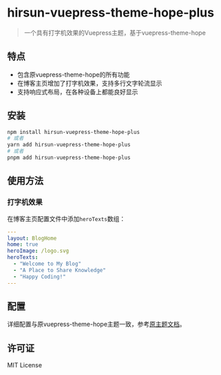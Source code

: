 # hirsun-vuepress-theme-hope-plus

> 一个具有打字机效果的Vuepress主题，基于vuepress-theme-hope

## 特点

- 包含原vuepress-theme-hope的所有功能
- 在博客主页增加了打字机效果，支持多行文字轮流显示
- 支持响应式布局，在各种设备上都能良好显示

## 安装

```bash
npm install hirsun-vuepress-theme-hope-plus
# 或者
yarn add hirsun-vuepress-theme-hope-plus
# 或者
pnpm add hirsun-vuepress-theme-hope-plus
```

## 使用方法

### 打字机效果

在博客主页配置文件中添加`heroTexts`数组：

```yaml
---
layout: BlogHome
home: true
heroImage: /logo.svg
heroTexts:
  - "Welcome to My Blog"
  - "A Place to Share Knowledge"
  - "Happy Coding!"
---
```

## 配置

详细配置与原vuepress-theme-hope主题一致，参考[原主题文档](https://theme-hope.vuejs.press/)。

## 许可证

MIT License
